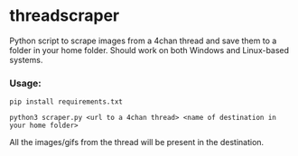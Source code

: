 # threadscraper
Python script to scrape images from a 4chan thread and save them to a folder in your home folder. Should work on both Windows and Linux-based systems.

### Usage:
`pip install requirements.txt`

`python3 scraper.py <url to a 4chan thread> <name of destination in your home folder>`

All the images/gifs from the thread will be present in the destination.
